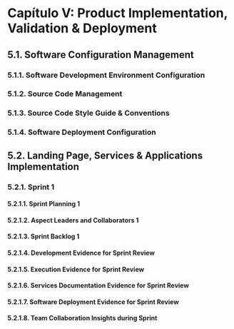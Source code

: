 # Capítulo V: Product Implementation, Validation & Deployment

## 5.1. Software Configuration Management  


### 5.1.1. Software Development Environment Configuration  

### 5.1.2. Source Code Management  

### 5.1.3. Source Code Style Guide & Conventions  

### 5.1.4. Software Deployment Configuration  

## 5.2. Landing Page, Services & Applications Implementation  

### 5.2.1. Sprint 1  

#### 5.2.1.1. Sprint Planning 1  

#### 5.2.1.2. Aspect Leaders and Collaborators 1  

#### 5.2.1.3. Sprint Backlog 1  

#### 5.2.1.4. Development Evidence for Sprint Review  

#### 5.2.1.5. Execution Evidence for Sprint Review  

#### 5.2.1.6. Services Documentation Evidence for Sprint Review  

#### 5.2.1.7. Software Deployment Evidence for Sprint Review  

#### 5.2.1.8. Team Collaboration Insights during Sprint  

